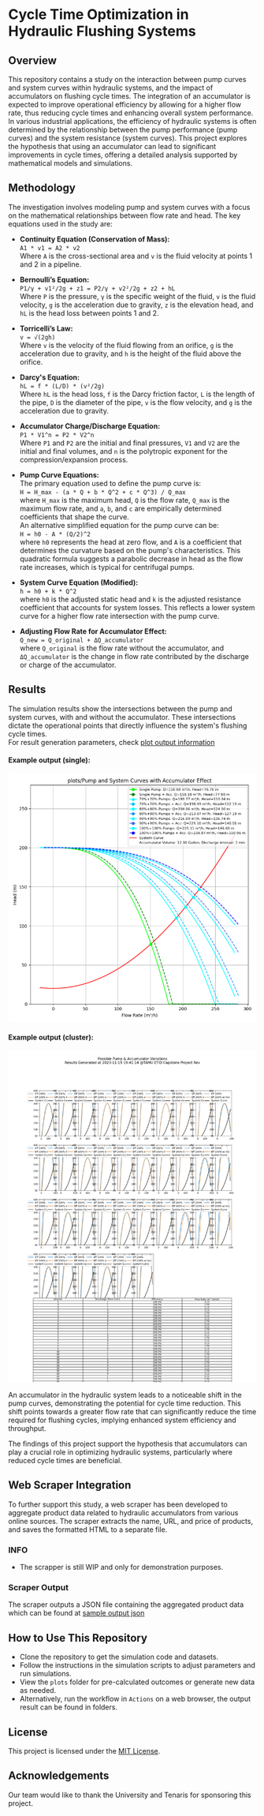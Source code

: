 # Cycle Time Optimization in Hydraulic Flushing Systems

## Overview
This repository contains a study on the interaction between pump curves and system curves within hydraulic systems, and the impact of accumulators on flushing cycle times. The integration of an accumulator is expected to improve operational efficiency by allowing for a higher flow rate, thus reducing cycle times and enhancing overall system performance.  
In various industrial applications, the efficiency of hydraulic systems is often determined by the relationship between the pump performance (pump curves) and the system resistance (system curves). This project explores the hypothesis that using an accumulator can lead to significant improvements in cycle times, offering a detailed analysis supported by mathematical models and simulations.

## Methodology
The investigation involves modeling pump and system curves with a focus on the mathematical relationships between flow rate and head. The key equations used in the study are:

- **Continuity Equation (Conservation of Mass):**  
  `A1 * v1 = A2 * v2`  
  Where `A` is the cross-sectional area and `v` is the fluid velocity at points 1 and 2 in a pipeline.

- **Bernoulli’s Equation:**  
  `P1/γ + v1²/2g + z1 = P2/γ + v2²/2g + z2 + hL`  
  Where `P` is the pressure, `γ` is the specific weight of the fluid, `v` is the fluid velocity, `g` is the acceleration due to gravity, `z` is the elevation head, and `hL` is the head loss between points 1 and 2.

- **Torricelli’s Law:**  
  `v = √(2gh)`  
  Where `v` is the velocity of the fluid flowing from an orifice, `g` is the acceleration due to gravity, and `h` is the height of the fluid above the orifice.

- **Darcy's Equation:**  
  `hL = f * (L/D) * (v²/2g)`  
  Where `hL` is the head loss, `f` is the Darcy friction factor, `L` is the length of the pipe, `D` is the diameter of the pipe, `v` is the flow velocity, and `g` is the acceleration due to gravity.

- **Accumulator Charge/Discharge Equation:**  
  `P1 * V1^n = P2 * V2^n`  
  Where `P1` and `P2` are the initial and final pressures, `V1` and `V2` are the initial and final volumes, and `n` is the polytropic exponent for the compression/expansion process.

- **Pump Curve Equations:**  
  The primary equation used to define the pump curve is:  
  `H = H_max - (a * Q + b * Q^2 + c * Q^3) / Q_max`  
  where `H_max` is the maximum head, `Q` is the flow rate, `Q_max` is the maximum flow rate, and `a`, `b`, and `c` are empirically determined coefficients that shape the curve.  
  An alternative simplified equation for the pump curve can be:  
  `H = h0 - A * (Q/2)^2`  
  where `h0` represents the head at zero flow, and `A` is a coefficient that determines the curvature based on the pump's characteristics. This quadratic formula suggests a parabolic decrease in head as the flow rate increases, which is typical for centrifugal pumps.

- **System Curve Equation (Modified):**  
  `h = h0 + k * Q^2`  
  where `h0` is the adjusted static head and `k` is the adjusted resistance coefficient that accounts for system losses. This reflects a lower system curve for a higher flow rate intersection with the pump curve.

- **Adjusting Flow Rate for Accumulator Effect:**  
  `Q_new = Q_original + ΔQ_accumulator`  
  where `Q_original` is the flow rate without the accumulator, and `ΔQ_accumulator` is the change in flow rate contributed by the discharge or charge of the accumulator.


## Results
The simulation results show the intersections between the pump and system curves, with and without the accumulator. These intersections dictate the operational points that directly influence the system's flushing cycle times.  
For result generation parameters, check [plot output information](output/README.md)

#### Example output (single):  
![sample Pump Curve Diagram](output/plots/pump_system_Q_150_H_200_shift_20_63.png)  

#### Example output (cluster):  
![sample Pump Curve Diagram](output/plots/pump_acc_mix_variables.png)

An accumulator in the hydraulic system leads to a noticeable shift in the pump curves, demonstrating the potential for cycle time reduction. This shift points towards a greater flow rate that can significantly reduce the time required for flushing cycles, implying enhanced system efficiency and throughput.

The findings of this project support the hypothesis that accumulators can play a crucial role in optimizing hydraulic systems, particularly where reduced cycle times are beneficial.

## Web Scraper Integration
To further support this study, a web scraper has been developed to aggregate product data related to hydraulic accumulators from various online sources. The scraper extracts the name, URL, and price of products, and saves the formatted HTML to a separate file.

### INFO
- The scrapper is still WIP and only for demonstration purposes. 

### Scraper Output
The scraper outputs a JSON file containing the aggregated product data which can be found at [sample output json](web/all_products.json)

## How to Use This Repository
- Clone the repository to get the simulation code and datasets.
- Follow the instructions in the simulation scripts to adjust parameters and run simulations.
- View the `plots` folder for pre-calculated outcomes or generate new data as needed.
- Alternatively, run the workflow in `Actions` on a web browser, the output result can be found in folders.

## License
This project is licensed under the [MIT License](LICENSE).

## Acknowledgements
Our team would like to thank the University and Tenaris for sponsoring this project.
